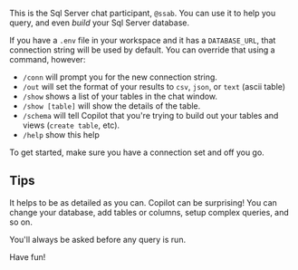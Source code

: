 This is the Sql Server chat participant, `@ssab`. You can use it to help you query, and even _build_ your Sql Server database.

If you have a `.env` file in your workspace and it has a `DATABASE_URL`, that connection string will be used by default. You can override that using a command, however:

 - `/conn` will prompt you for the new connection string.
 - `/out` will set the format of your results to `csv`, `json`, or `text` (ascii table)
 - `/show` shows a list of your tables in the chat window.
 - `/show [table]` will show the details of the table.
 - `/schema` will tell Copilot that you're trying to build out your tables and views (`create table`, etc).
 - `/help` show this help

To get started, make sure you have a connection set and off you go. 

## Tips

It helps to be as detailed as you can. Copilot can be surprising! You can change your database, add tables or columns, setup complex queries, and so on.

You'll always be asked before any query is run. 

Have fun!